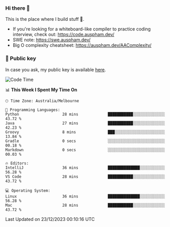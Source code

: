 ### Hi there 👋

This is the place where I build stuff 👀. 

- If you're looking for a whiteboard-like compiler to practice coding interview, check out: https://code.auspham.dev/
- SWE note: https://swe.auspham.dev/
- Big O complexity cheatsheet: https://auspham.dev/AAComplexity/

### 🔑 Public key

In case you ask, my public key is available [here](https://public.auspham.dev/).

<!--START_SECTION:waka-->
![Code Time](http://img.shields.io/badge/Code%20Time-1%2C151%20hrs%2016%20mins-blue)

📊 **This Week I Spent My Time On** 

```text
🕑︎ Time Zone: Australia/Melbourne

💬 Programming Languages: 
Python                   28 mins             ███████████░░░░░░░░░░░░░░   43.72 % 
Java                     27 mins             ███████████░░░░░░░░░░░░░░   42.23 % 
Groovy                   8 mins              ███░░░░░░░░░░░░░░░░░░░░░░   13.84 % 
Gradle                   0 secs              ░░░░░░░░░░░░░░░░░░░░░░░░░   00.18 % 
Markdown                 0 secs              ░░░░░░░░░░░░░░░░░░░░░░░░░   00.03 % 

🔥 Editors: 
IntelliJ                 36 mins             ██████████████░░░░░░░░░░░   56.28 % 
VS Code                  28 mins             ███████████░░░░░░░░░░░░░░   43.72 % 

💻 Operating System: 
Linux                    36 mins             ██████████████░░░░░░░░░░░   56.28 % 
Mac                      28 mins             ███████████░░░░░░░░░░░░░░   43.72 % 
```


 Last Updated on 23/12/2023 00:10:16 UTC
<!--END_SECTION:waka-->

<!--
**rockmanvnx6/rockmanvnx6** is a ✨ _special_ ✨ repository because its `README.md` (this file) appears on your GitHub profile.

Here are some ideas to get you started:

- 🔭 I’m currently working on ...
- 🌱 I’m currently learning ...
- 👯 I’m looking to collaborate on ...
- 🤔 I’m looking for help with ...
- 💬 Ask me about ...
- 📫 How to reach me: ...
- 😄 Pronouns: ...
- ⚡ Fun fact: ...
-->
